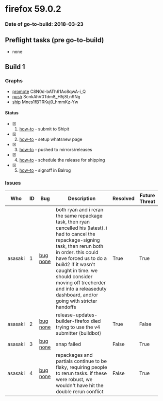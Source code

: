 # firefox 59.0.2

### Date of go-to-build: 2018-03-23

## Preflight tasks (pre go-to-build)
- none

## Build 1  

### Graphs
* [promote](https://tools.taskcluster.net/push-inspector/#/C8N0d-bATh61Ao8qwA-i_Q) C8N0d-bATh61Ao8qwA-i_Q
* [push](https://tools.taskcluster.net/push-inspector/#/ScnkAhV0Tdm8_H5j8Ln9Ng) ScnkAhV0Tdm8_H5j8Ln9Ng
* [ship](https://tools.taskcluster.net/push-inspector/#/Mnes1fBTRKuj0_hmmKz-Yw) Mnes1fBTRKuj0_hmmKz-Yw


#### Status
- [x] 1.  [how-to](https://wiki.mozilla.org/Release:Release_Automation_on_Mercurial:Starting_a_Release#Submit_to_Ship_It)  - submit to Shipit
- [x] 2.  [how-to](https://github.com/mozilla-releng/releasewarrior-2.0/blob/master/docs/release-promotion/desktop/howto-rc.md)  - setup whatsnew page
- [x] 3.  [how-to](https://github.com/mozilla-releng/releasewarrior-2.0/blob/master/docs/release-promotion/desktop/howto.md#push-artifacts-to-releases-directory)  - pushed to mirrors/releases
- [x] 4.  [how-to](https://github.com/mozilla-releng/releasewarrior-2.0/blob/master/docs/release-promotion/desktop/howto.md#ship-the-release)  - schedule the release for shipping
- [x] 5.  [how-to](https://github.com/mozilla-releng/releasewarrior-2.0/blob/master/docs/release-promotion/desktop/howto.md#obtain-sign-offs-for-changes)  - signoff in Balrog

### Issues
| Who                 | ID               | Bug                                                                 | Description                | Resolved                | Future Threat                |
| ------------------- | ---------------- | ------------------------------------------------------------------- | -------------------------- | ----------------------- | ---------------------------- |
| asasaki  | 1 | [bug none](https://bugzil.la/none)        | both ryan and i reran the same repackage task, then ryan cancelled his (latest). i had to cancel the repackage-signing task, then rerun both in order. this could have forced us to do a build2 if it wasn't caught in time. we should consider moving off treeherder and into a releaseduty dashboard, and/or going with stricter handoffs | True | True |
| asasaki  | 2 | [bug none](https://bugzil.la/none)        | release-updates-builder-firefox died trying to use the v4 submitter (buildbot) | True | False |
| asasaki  | 3 | [bug none](https://bugzil.la/none)        | snap failed | False | True |
| asasaki  | 4 | [bug none](https://bugzil.la/none)        | repackages and partials continue to be flaky, requiring people to rerun tasks. if these were robust, we wouldn't have hit the double rerun conflict | False | True |

